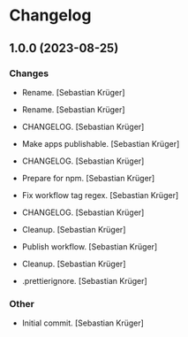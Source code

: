 # Changelog

## 1.0.0 (2023-08-25)

### Changes

- Rename. [Sebastian Krüger]

- Rename. [Sebastian Krüger]

- CHANGELOG. [Sebastian Krüger]

- Make apps publishable. [Sebastian Krüger]

- CHANGELOG. [Sebastian Krüger]

- Prepare for npm. [Sebastian Krüger]

- Fix workflow tag regex. [Sebastian Krüger]

- CHANGELOG. [Sebastian Krüger]

- Cleanup. [Sebastian Krüger]

- Publish workflow. [Sebastian Krüger]

- Cleanup. [Sebastian Krüger]

- .prettierignore. [Sebastian Krüger]

### Other

- Initial commit. [Sebastian Krüger]
